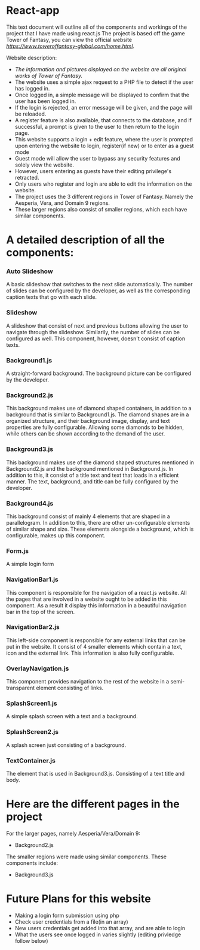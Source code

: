 # React-app
This text document will outline all of the components and workings of the project that I have made using react.js
The project is based off the game Tower of Fantasy, you can view the official website _https://www.toweroffantasy-global.com/home.html_.

Website description:
- _The information and pictures displayed on the website are all original works of Tower of Fantasy._
- The website uses a simple ajax request to a PHP file to detect if the user has logged in.
- Once logged in, a simple message will be displayed to confirm that the user has been logged in. 
- If the login is rejected, an error message will be given, and the page will be reloaded.
- A register feature is also available, that connects to the database, and if successful, a prompt is given to the user to then return to the login page.
- This website supports a login + edit feature, where the user is prompted upon entering the website to login, register(if new) or to enter as a guest mode
- Guest mode will allow the user to bypass any security features and solely view the website.
- However, users entering as guests have their editing privilege's retracted.
- Only users who register and login are able to edit the information on the website.
- The project uses the 3 different regions in Tower of Fantasy. Namely the Aesperia, Vera, and Domain 9 regions.
- These larger regions also consist of smaller regions, which each have similar components.



# A detailed description of all the components:
### Auto Slideshow
A basic slideshow that switches to the next slide automatically. The number of slides can be configured by the developer, as well as the corresponding caption texts that go with each slide.

### Slideshow 
A slideshow that consist of next and previous buttons allowing the user to navigate through the slideshow. Similarily, the number of slides can be configured as well. This component, however, doesn't consist of caption texts.

### Background1.js
A straight-forward background. The background picture can be configured by the developer.

### Background2.js
This background makes use of diamond shaped containers, in addition to a background that is similar to Background1.js. The diamond shapes are in a organized structure, and their background image, display, and text properties are fully configurable. Allowing some diamonds to be hidden, while others can be shown according to the demand of the user.

### Background3.js
This background makes use of the diamond shaped structures mentioned in Background2.js and the background mentioned in Background.js. In addition to this, it consist of a title text and text that loads in a efficient manner. The text, background, and title can be fully configured by the developer.

### Background4.js 
This background consist of mainly 4 elements that are shaped in a parallelogram. In addition to this, there are other un-configurable elements of similar shape and size. These elements alongside a background, which is configurable, makes up this component.

### Form.js
A simple login form 

### NavigationBar1.js
This component is responsible for the navigation of a react.js website. All the pages that are involved in a website ought to be added in this component. As a result it display this information in a beautiful navigation bar in the top of the screen.

### NavigationBar2.js
This left-side component is responsible for any external links that can be put in the website. It consist of 4 smaller elements which contain a text, icon and the external link. This information is also fully configurable.

### OverlayNavigation.js
This component provides navigation to the rest of the website in a semi-transparent element consisting of links.

### SplashScreen1.js
A simple splash screen with a text and a background.

### SplashScreen2.js
A splash screen just consisting of a background.

### TextContainer.js 
The element that is used in Background3.js. Consisting of a text title and body.

# Here are the different pages in the project
For the larger pages, namely Aesperia/Vera/Domain 9:
- Background2.js 

The smaller regions were made using similar components. These components include:
- Background3.js

# Future Plans for this website 
- Making a login form submission using php
- Check user credentials from a file(in an array)
- New users credentials get added into that array, and are able to login
- What the users see once logged in varies slightly (editing privledge follow below)
